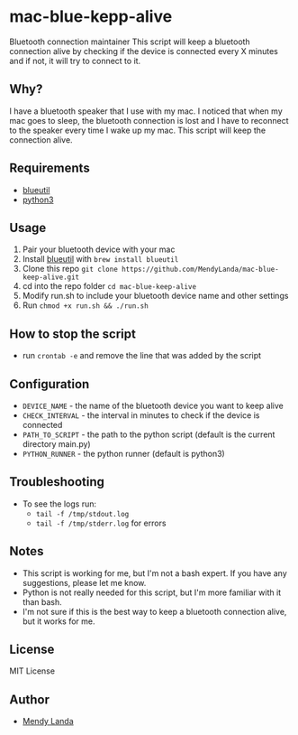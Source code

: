 # mac-blue-kepp-alive
Bluetooth connection maintainer
This script will keep a bluetooth connection alive by checking if the device is connected every X minutes and if not, it will try to connect to it.

## Why?
I have a bluetooth speaker that I use with my mac. I noticed that when my mac goes to sleep, the bluetooth connection is lost and I have to reconnect to the speaker every time I wake up my mac. This script will keep the connection alive.

## Requirements
- [blueutil](https://github.com/toy/blueutil)
- [python3](https://www.python.org/downloads/)
## Usage
1. Pair your bluetooth device with your mac
2. Install [blueutil](https://github.com/toy/blueutil) with `brew install blueutil`
3. Clone this repo `git clone https://github.com/MendyLanda/mac-blue-keep-alive.git`
4. cd into the repo folder `cd mac-blue-keep-alive`
5. Modify run.sh to include your bluetooth device name and other settings
6. Run `chmod +x run.sh && ./run.sh`

## How to stop the script
- run `crontab -e` and remove the line that was added by the script

## Configuration
- `DEVICE_NAME` - the name of the bluetooth device you want to keep alive
- `CHECK_INTERVAL` - the interval in minutes to check if the device is connected
- `PATH_TO_SCRIPT` - the path to the python script (default is the current directory main.py)
- `PYTHON_RUNNER` - the python runner (default is python3)

## Troubleshooting
- To see the logs run:
  - `tail -f /tmp/stdout.log`
  - `tail -f /tmp/stderr.log` for errors
## Notes
- This script is working for me, but I'm not a bash expert. If you have any suggestions, please let me know.
- Python is not really needed for this script, but I'm more familiar with it than bash.
- I'm not sure if this is the best way to keep a bluetooth connection alive, but it works for me.

## License
MIT License

## Author
- [Mendy Landa](https://github.com/MendyLanda)